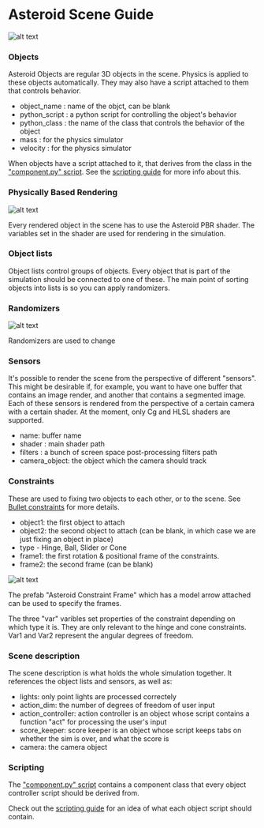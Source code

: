 # Asteroid Scene Guide

![alt text](http://i.imgur.com/KnbNek9.png "Logo Title Text 1")

### Objects

Asteroid Objects are regular 3D objects in the scene. Physics is applied to these objects automatically. They may also have a script attached to them that controls behavior.

- object_name : name of the objct, can be blank
- python_script : a python script for controlling the object's behavior
- python_class : the name of the class that controls the behavior of the object
- mass : for the physics simulator
- velocity : for the physics simulator
  
When objects have a script attached to it, that derives from the class in the ["component.py" script](https://gist.github.com/m0nologuer/5415e5ea9cf83335d3882bec8b6badc8). See the [scripting guide](https://github.com/m0nologuer/Asteroid-Unity/blob/master/ScriptingGuide.md) for more info about this.

### Physically Based Rendering

![alt text](http://i.imgur.com/N8WTlO0.png "Logo Title Text 1")

Every rendered object in the scene has to use the Asteroid PBR shader. The variables set in the shader are used for rendering in the simulation.

### Object lists

Object lists control groups of objects. Every object that is part of the simulation should be connected to one of these. The main point of sorting objects into lists is so you can apply randomizers.

### Randomizers

![alt text](http://i.imgur.com/lKvrzhW.png "Logo Title Text 1")

Randomizers are used to change 

### Sensors

It's possible to render the scene from the perspective of different "sensors". This might be desirable if, for example, you want to have one buffer that contains an image render, and another that contains a segmented image. Each of these sensors is rendered from the perspective of a certain camera with a certain shader. At the moment, only Cg and HLSL  shaders are supported. 
  
 - name: buffer name
 - shader : main shader path
 - filters : a bunch of screen space post-processing filters path
 - camera_object: the object which the camera should track

### Constraints

These are used to fixing two objects to each other, or to the scene. See [Bullet constraints](https://www.panda3d.org/manual/index.php/Bullet_Constraints) for more details.

- object1: the first object to attach
- object2: the second object to attach (can be blank, in which case we are just fixing an object in place)
- type - Hinge, Ball, Slider or Cone
- frame1: the first rotation & positional frame of the constraints. 
- frame2: the second frame (can be blank) 

![alt text](http://i.imgur.com/eDu2Ejb.png "Logo Title Text 1")

The prefab "Asteroid Constraint Frame" which has a model arrow attached can be used to specify the frames. 

The three "var" varibles set properties of the constraint depending on which type it is. They are only relevant to the hinge and cone constraints. Var1 and Var2 represent the angular degrees of freedom.


### Scene description

The scene description is what holds the whole simulation together. It references the object lists and sensors, as well as:

- lights: only point lights are processed correctely
- action_dim: the number of degrees of freedom of user input
- action_controller: action controller is an object whose script contains a function "act" for processing the user's input
- score_keeper: score keeper is an object whose script keeps tabs on whether the sim is over, and what the score is
- camera: the camera object

### Scripting

The ["component.py" script](https://gist.github.com/m0nologuer/5415e5ea9cf83335d3882bec8b6badc8) contains a component class that every object controller script should be derived from.

Check out the [scripting guide](https://github.com/m0nologuer/Asteroid-Unity/blob/master/ScriptingGuide.md) for an idea of what each object script should contain.
